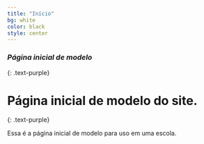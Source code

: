 ```yaml
---
title: "Início"
bg: white
color: black
style: center
---
```


### *Página inicial de modelo*
{: .text-purple}

<span class="fa-stack subtlecircle" style="font-size:100px; background:rgba(255,166,0,0.1)">
  <i class="fa fa-circle fa-stack-2x text-white"></i>
  <i class="fa-light fa-school-1x text-orange"></i>
</span>

# Página inicial de modelo do site.
{: .text-purple}


Essa é a página inicial de modelo para uso em uma escola.


